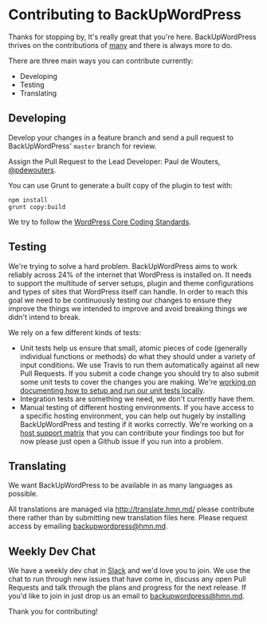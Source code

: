 # Contributing to BackUpWordPress

Thanks for stopping by, It's really great that you're here. BackUpWordPress thrives on the contributions of [many](https://github.com/humanmade/backupwordpress/graphs/contributors) and there is always more to do.

There are three main ways you can contribute currently:

- Developing
- Testing
- Translating

## Developing

Develop your changes in a feature branch and send a pull request to BackUpWordPress' `master` branch for review.

Assign the Pull Request to the Lead Developer: Paul de Wouters, [@pdewouters](https://github.com/pdewouters).

You can use Grunt to generate a built copy of the plugin to test with:

```
npm install
grunt copy:build
```

We try to follow the [WordPress Core Coding Standards](http://codex.wordpress.org/WordPress_Coding_Standards).

## Testing

We're trying to solve a hard problem. BackUpWordPress aims to work reliably across 24% of the internet that WordPress is installed on. It needs to support the multitude of server setups, plugin and theme configurations and types of sites that WordPress itself can handle. In order to reach this goal we need to be continuously testing our changes to ensure they improve the things we intended to improve and avoid breaking things we didn't intend to break.

We rely on a few different kinds of tests:

- Unit tests help us ensure that small, atomic pieces of code (generally individual functions or methods) do what they should under a variety of input conditions. We use Travis to run them automatically against all new Pull Requests. If you submit a code change you should try to also submit some unit tests to cover the changes you are making. We're [working on documenting how to setup and run our unit tests locally](https://github.com/humanmade/backupwordpress/issues/837).
- Integration tests are something we need, we don't currently have them.
- Manual testing of different hosting environments. If you have access to a specific hosting environment, you can help out hugely by installing BackUpWordPress and testing if it works correctly. We're working on a [host support matrix](https://github.com/humanmade/backupwordpress/issues/838) that you can contribute your findings too but for now please just open a Github issue if you run into a problem.

## Translating

We want BackUpWordPress to be available in as many languages as possible.

All translations are managed via http://translate.hmn.md/ please contribute there rather than by submitting new translation files here. Please request access by emailing backupwordpress@hmn.md.

## Weekly Dev Chat

We have a weekly dev chat in [Slack](https://backupwordpress.slack.com) and we'd love you to join. We use the chat to run through new issues that have come in, discuss any open Pull Requests and talk through the plans and progress for the next release. If you'd like to join in just drop us an email to backupwordpress@hmn.md.

Thank you for contributing!
